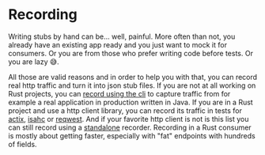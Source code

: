 # Recording

Writing stubs by hand can be... well, painful. More often than not, you already have an existing app ready and you just
want to mock it for consumers. Or you are from those who prefer writing code before tests. Or you are lazy 😅.  

All those are valid reasons and in order to help you with that, you can record real http traffic and turn it into json
stub files. If you are not at all working on Rust projects, you can [record using the cli](cli.md) to capture traffic
from for example a real application in production written in Java. If you are in a Rust project and use a http client
library, you can record its traffic in tests for [actix](actix.md), [isahc](isahc.md) or [reqwest](reqwest.md). And
if your favorite http client is not is this list you can still record using a [standalone](standalone.md) recorder. 
Recording in a Rust consumer is mostly about getting faster, especially with "fat" endpoints with hundreds of fields. 